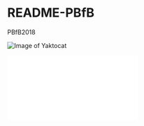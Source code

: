# README-PBfB
PBfB2018

![Image of Yaktocat](https://octodex.github.com/images/yaktocat.png)

![Example of a link to a PDFfile](/home/laura/README-PBfB/ColorPlot.pdf)
